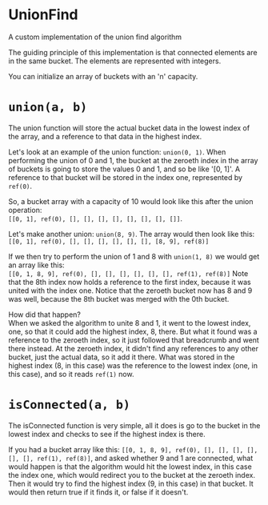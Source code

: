 # UnionFind
A custom implementation of the union find algorithm


The guiding principle of this implementation is that connected elements are in the same bucket. The elements are represented with integers.

You can initialize an array of buckets with an 'n' capacity. 

# `union(a, b)`
The union function will store the actual bucket data in the lowest index of the array, and a reference to that data in the highest index.

Let's look at an example of the union function: `union(0, 1)`.
When performing the union of 0 and 1, the bucket at the zeroeth index in the array of buckets is going to store the values 0 and 1, and so be like '[0, 1]'.
A reference to that bucket will be stored in the index one, represented by `ref(0)`.

So, a bucket array with a capacity of 10 would look like this after the union operation: <br>
`[[0, 1], ref(0), [], [], [], [], [], [], [], []]`.

Let's make another union: `union(8, 9)`.
The array would then look like this: <br>
`[[0, 1], ref(0), [], [], [], [], [], [], [8, 9], ref(8)]`

If we then try to perform the union of 1 and 8 with `union(1, 8)` we would get an array like this: <br>
`[[0, 1, 8, 9], ref(0), [], [], [], [], [], [], ref(1), ref(8)]`
Note that the 8th index now holds a reference to the first index, because it was united with the index one.
Notice that the zeroeth bucket now has 8 and 9 was well, because the 8th bucket was merged with the 0th bucket. 

How did that happen? <br>
When we asked the algorithm to unite 8 and 1, it went to the lowest index, one, so that it could add the highest index, 8, there.
But what it found was a reference to the zeroeth index, so it just followed that breadcrumb and went there instead. 
At the zeroeth index, it didn't find any references to any other bucket, just the actual data, so it add it there.
What was stored in the highest index (8, in this case) was the reference to the lowest index (one, in this case), and so it reads `ref(1)` now.


# `isConnected(a, b)`
The isConnected function is very simple, all it does is go to the bucket in the lowest index and checks to see if the highest index is there.  

If you had a bucket array like this: `[[0, 1, 8, 9], ref(0), [], [], [], [], [], [], ref(1), ref(8)]`, and asked whether 9 and 1 are connected, what would happen is that the algorithm would hit the lowest index, in this case the index one, which would redirect you to the bucket at the zeroeth index. Then it would try to find the highest index (9, in this case) in that bucket. It would then return true if it finds it, or false if it doesn't.



